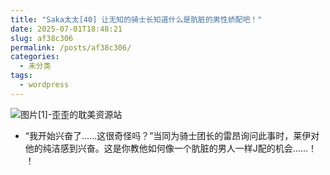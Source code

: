 ```yaml
---
title: "Saka太太[40] 让无知的骑士长知道什么是肮脏的男性娇配吧！"
date: 2025-07-01T18:48:21
slug: af38c306
permalink: /posts/af38c306/
categories:
  - 未分类
tags:
  - wordpress
---
```


![图片[1]-歪歪的耽美资源站](/images/wp/af38c306-b4356971.jpg)

*   “我开始兴奋了……这很奇怪吗？”当同为骑士团长的雷昂询问此事时，莱伊对他的纯洁感到兴奋。这是你教他如何像一个肮脏的男人一样J配的机会……！ ！

